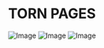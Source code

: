 <h1>TORN PAGES</h1>

![Image](https://github.com/user-attachments/assets/67ca20bd-25bb-4c4d-97b6-5af4ad9e44f6)
![Image](https://github.com/user-attachments/assets/ff3c0ef6-afce-47d8-a5d9-7bb6398d21b2)
![Image](https://github.com/user-attachments/assets/4f8a9a59-9560-4224-b7b4-6e8115b4630e)
